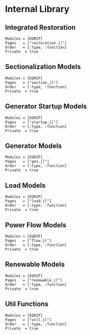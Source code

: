 # Internal Library

## Integrated Restoration
```@autodocs
Modules = [EGRIP]
Pages   = ["restoration.jl"]
Order   = [:type, :function]
Private  = true
```

## Sectionalization Models
```@autodocs
Modules = [EGRIP]
Pages   = ["section.jl"]
Order   = [:type, :function]
Private  = true
```

## Generator Startup Models
```@autodocs
Modules = [EGRIP]
Pages   = ["startup.jl"]
Order   = [:type, :function]
Private  = true
```

## Generator Models
```@autodocs
Modules = [EGRIP]
Pages   = ["gen.jl"]
Order   = [:type, :function]
Private  = true
```

## Load Models
```@autodocs
Modules = [EGRIP]
Pages   = ["load.jl"]
Order   = [:type, :function]
Private  = true
```

## Power Flow Models
```@autodocs
Modules = [EGRIP]
Pages   = ["flow.jl"]
Order   = [:type, :function]
Private  = true
```

## Renewable Models
```@autodocs
Modules = [EGRIP]
Pages   = ["renewable.jl"]
Order   = [:type, :function]
Private  = true
```

## Util Functions
```@autodocs
Modules = [EGRIP]
Pages   = ["util.jl"]
Order   = [:type, :function]
Private  = true
```
